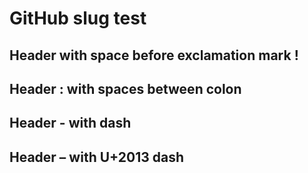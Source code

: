 # GitHub slug test

## Header with space before exclamation mark !

## Header : with spaces between colon

## Header - with dash

## Header – with U+2013 dash
